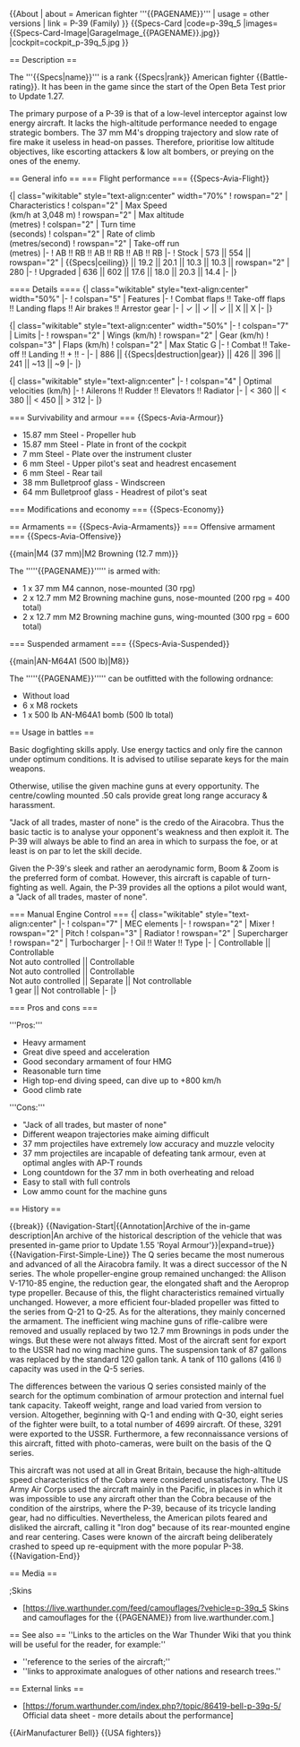 {{About
| about = American fighter '''{{PAGENAME}}'''
| usage = other versions
| link = P-39 (Family)
}}
{{Specs-Card
|code=p-39q_5
|images={{Specs-Card-Image|GarageImage_{{PAGENAME}}.jpg}}
|cockpit=cockpit_p-39q_5.jpg
}}

== Description ==

<!-- ''In the description, the first part should be about the history of and the creation and combat usage of the aircraft, as well as its key features. In the second part, tell the reader about the aircraft in the game. Insert a screenshot of the vehicle, so that if the novice player does not remember the vehicle by name, he will immediately understand what kind of vehicle the article is talking about.'' -->

The '''{{Specs|name}}''' is a rank {{Specs|rank}} American fighter {{Battle-rating}}. It has been in the game since the start of the Open Beta Test prior to Update 1.27.

The primary purpose of a P-39 is that of a low-level interceptor against low energy aircraft. It lacks the high-altitude performance needed to engage strategic bombers. The 37 mm M4's dropping trajectory and slow rate of fire make it useless in head-on passes. Therefore, prioritise low altitude objectives, like escorting attackers & low alt bombers, or preying on the ones of the enemy.

== General info ==
=== Flight performance ===
{{Specs-Avia-Flight}}

<!-- ''Describe how the aircraft behaves in the air. Speed, manoeuvrability, acceleration and allowable loads - these are the most important characteristics of the vehicle.'' -->

{| class="wikitable" style="text-align:center" width="70%"
! rowspan="2" | Characteristics
! colspan="2" | Max Speed<br>(km/h at 3,048 m)
! rowspan="2" | Max altitude<br>(metres)
! colspan="2" | Turn time<br>(seconds)
! colspan="2" | Rate of climb<br>(metres/second)
! rowspan="2" | Take-off run<br>(metres)
|-
! AB !! RB !! AB !! RB !! AB !! RB
|-
! Stock
| 573 || 554 || rowspan="2" | {{Specs|ceiling}} || 19.2 || 20.1 || 10.3 || 10.3 || rowspan="2" | 280
|-
! Upgraded
| 636 || 602 || 17.6 || 18.0 || 20.3 || 14.4
|-
|}

==== Details ====
{| class="wikitable" style="text-align:center" width="50%"
|-
! colspan="5" | Features
|-
! Combat flaps !! Take-off flaps !! Landing flaps !! Air brakes !! Arrestor gear
|-
| ✓ || ✓ || ✓ || X || X <!-- ✓ -->
|-
|}

{| class="wikitable" style="text-align:center" width="50%"
|-
! colspan="7" | Limits
|-
! rowspan="2" | Wings (km/h)
! rowspan="2" | Gear (km/h)
! colspan="3" | Flaps (km/h)
! colspan="2" | Max Static G
|-
! Combat !! Take-off !! Landing !! + !! -
|-
| 886 <!-- {{Specs|destruction|body}} --> || {{Specs|destruction|gear}} || 426 || 396 || 241 || ~13 || ~9
|-
|}

{| class="wikitable" style="text-align:center"
|-
! colspan="4" | Optimal velocities (km/h)
|-
! Ailerons !! Rudder !! Elevators !! Radiator
|-
| < 360 || < 380 || < 450 || > 312
|-
|}

=== Survivability and armour ===
{{Specs-Avia-Armour}}

<!-- ''Examine the survivability of the aircraft. Note how vulnerable the structure is and how secure the pilot is, whether the fuel tanks are armoured, etc. Describe the armour, if there is any, and also mention the vulnerability of other critical aircraft systems.'' -->

- 15.87 mm Steel - Propeller hub
- 15.87 mm Steel - Plate in front of the cockpit
- 7 mm Steel - Plate over the instrument cluster
- 6 mm Steel - Upper pilot's seat and headrest encasement
- 6 mm Steel - Rear tail
- 38 mm Bulletproof glass - Windscreen
- 64 mm Bulletproof glass - Headrest of pilot's seat

=== Modifications and economy ===
{{Specs-Economy}}

== Armaments ==
{{Specs-Avia-Armaments}}
=== Offensive armament ===
{{Specs-Avia-Offensive}}

<!-- ''Describe the offensive armament of the aircraft, if any. Describe how effective the cannons and machine guns are in a battle, and also what belts or drums are better to use. If there is no offensive weaponry, delete this subsection.'' -->

{{main|M4 (37 mm)|M2 Browning (12.7 mm)}}

The '''''{{PAGENAME}}''''' is armed with:

- 1 x 37 mm M4 cannon, nose-mounted (30 rpg)
- 2 x 12.7 mm M2 Browning machine guns, nose-mounted (200 rpg = 400 total)
- 2 x 12.7 mm M2 Browning machine guns, wing-mounted (300 rpg = 600 total)

=== Suspended armament ===
{{Specs-Avia-Suspended}}

<!-- ''Describe the aircraft's suspended armament: additional cannons under the wings, bombs, rockets and torpedoes. This section is especially important for bombers and attackers. If there is no suspended weaponry remove this subsection.'' -->

{{main|AN-M64A1 (500 lb)|M8}}

The '''''{{PAGENAME}}''''' can be outfitted with the following ordnance:

- Without load
- 6 x M8 rockets
- 1 x 500 lb AN-M64A1 bomb (500 lb total)

== Usage in battles ==

<!-- ''Describe the tactics of playing in the aircraft, the features of using aircraft in a team and advice on tactics. Refrain from creating a "guide" - do not impose a single point of view, but instead, give the reader food for thought. Examine the most dangerous enemies and give recommendations on fighting them. If necessary, note the specifics of the game in different modes (AB, RB, SB).'' -->

Basic dogfighting skills apply. Use energy tactics and only fire the cannon under optimum conditions. It is advised to utilise separate keys for the main weapons.

Otherwise, utilise the given machine guns at every opportunity. The centre/cowling mounted .50 cals provide great long range accuracy & harassment.

"Jack of all trades, master of none" is the credo of the Airacobra. Thus the basic tactic is to analyse your opponent's weakness and then exploit it. The P-39 will always be able to find an area in which to surpass the foe, or at least is on par to let the skill decide.

Given the P-39's sleek and rather an aerodynamic form, Boom & Zoom is the preferred form of combat. However, this aircraft is capable of turn-fighting as well. Again, the P-39 provides all the options a pilot would want, a "Jack of all trades, master of none".

=== Manual Engine Control ===
{| class="wikitable" style="text-align:center"
|-
! colspan="7" | MEC elements
|-
! rowspan="2" | Mixer
! rowspan="2" | Pitch
! colspan="3" | Radiator
! rowspan="2" | Supercharger
! rowspan="2" | Turbocharger
|-
! Oil !! Water !! Type
|-
| Controllable || Controllable<br>Not auto controlled || Controllable<br>Not auto controlled || Controllable<br>Not auto controlled || Separate || Not controllable<br>1 gear || Not controllable
|-
|}

=== Pros and cons ===

<!-- ''Summarise and briefly evaluate the vehicle in terms of its characteristics and combat effectiveness. Mark its pros and cons in the bulleted list. Try not to use more than 6 points for each of the characteristics. Avoid using categorical definitions such as "bad", "good" and the like - use substitutions with softer forms such as "inadequate" and "effective".'' -->

'''Pros:'''

- Heavy armament
- Great dive speed and acceleration
- Good secondary armament of four HMG
- Reasonable turn time
- High top-end diving speed, can dive up to +800 km/h
- Good climb rate

'''Cons:'''

- "Jack of all trades, but master of none"
- Different weapon trajectories make aiming difficult
- 37 mm projectiles have extremely low accuracy and muzzle velocity
- 37 mm projectiles are incapable of defeating tank armour, even at optimal angles with AP-T rounds
- Long countdown for the 37 mm in both overheating and reload
- Easy to stall with full controls
- Low ammo count for the machine guns

== History ==

<!-- ''Describe the history of the creation and combat usage of the aircraft in more detail than in the introduction. If the historical reference turns out to be too long, take it to a separate article, taking a link to the article about the vehicle and adding a block "/History" (example: <nowiki>https://wiki.warthunder.com/(Vehicle-name)/History</nowiki>) and add a link to it here using the <code>main</code> template. Be sure to reference text and sources by using <code><nowiki><ref></ref></nowiki></code>, as well as adding them at the end of the article with <code><nowiki><references /></nowiki></code>. This section may also include the vehicle's dev blog entry (if applicable) and the in-game encyclopedia description (under <code><nowiki>=== In-game description ===</nowiki></code>, also if applicable).'' -->

{{break}}
{{Navigation-Start|{{Annotation|Archive of the in-game description|An archive of the historical description of the vehicle that was presented in-game prior to Update 1.55 'Royal Armour'}}|expand=true}}
{{Navigation-First-Simple-Line}}
The Q series became the most numerous and advanced of all the Airacobra family. It was a direct successor of the N series. The whole propeller-engine group remained unchanged: the Allison V-1710-85 engine, the reduction gear, the elongated shaft and the Aeroprop type propeller. Because of this, the flight characteristics remained virtually unchanged. However, a more efficient four-bladed propeller was fitted to the series from Q-21 to Q-25. As for the alterations, they mainly concerned the armament. The inefficient wing machine guns of rifle-calibre were removed and usually replaced by two 12.7 mm Brownings in pods under the wings. But these were not always fitted. Most of the aircraft sent for export to the USSR had no wing machine guns. The suspension tank of 87 gallons was replaced by the standard 120 gallon tank. A tank of 110 gallons (416 l) capacity was used in the Q-5 series.

The differences between the various Q series consisted mainly of the search for the optimum combination of armour protection and internal fuel tank capacity. Takeoff weight, range and load varied from version to version. Altogether, beginning with Q-1 and ending with Q-30, eight series of the fighter were built, to a total number of 4699 aircraft. Of these, 3291 were exported to the USSR. Furthermore, a few reconnaissance versions of this aircraft, fitted with photo-cameras, were built on the basis of the Q series.

This aircraft was not used at all in Great Britain, because the high-altitude speed characteristics of the Cobra were considered unsatisfactory. The US Army Air Corps used the aircraft mainly in the Pacific, in places in which it was impossible to use any aircraft other than the Cobra because of the condition of the airstrips, where the P-39, because of its tricycle landing gear, had no difficulties. Nevertheless, the American pilots feared and disliked the aircraft, calling it "Iron dog" because of its rear-mounted engine and rear centering. Cases were known of the aircraft being deliberately crashed to speed up re-equipment with the more popular P-38.
{{Navigation-End}}

== Media ==

<!-- ''Excellent additions to the article would be video guides, screenshots from the game, and photos.'' -->

;Skins

- [https://live.warthunder.com/feed/camouflages/?vehicle=p-39q_5 Skins and camouflages for the {{PAGENAME}} from live.warthunder.com.]

== See also ==
''Links to the articles on the War Thunder Wiki that you think will be useful for the reader, for example:''

- ''reference to the series of the aircraft;''
- ''links to approximate analogues of other nations and research trees.''

== External links ==

<!-- ''Paste links to sources and external resources, such as:''
* ''topic on the official game forum;''
* ''other literature.'' -->

- [https://forum.warthunder.com/index.php?/topic/86419-bell-p-39q-5/ Official data sheet - more details about the performance]

{{AirManufacturer Bell}}
{{USA fighters}}
